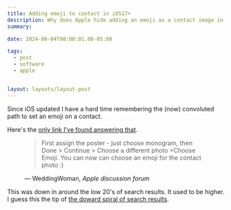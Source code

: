 ```yaml
---
title: Adding emoji to contact in iOS17+
description: Why does Apple hide adding an emoji as a contact image in iOS17 and up?
summary:

date: 2024-06-04T00:00:01.00-05:00

tags:
  - post
  - software
  - apple


layout: layouts/layout-post
---
```

Since iOS updated I have a hard time remembering the (now) convoluted path to set an emoji on a contact.

Here's the <a href="https://discussions.apple.com/thread/255197773?answerId=259860560022" title="">only link I've found answering that</a>.

<figure class="blockquote">
	<blockquote cite="https://discussions.apple.com/thread/255197773?answerId=259860560022">
		<p>First assign the poster - just choose monogram, then Done > Continue > Choose a different photo >Choose Emoji.   You can now can choose an emoji for the contact photo :)</p>
	</blockquote>
	<figcaption>— WeddingWoman, <cite>Apple discussion forum</cite></figcaption>
</figure>

This was down in around the low 20's of search results. It used to be higher. I guess this the tip of <a href="https://gizmodo.com/google-search-results-are-getting-worse-study-finds-1851172943" title="article on Gizmodo">the doward spiral of search results</a>.